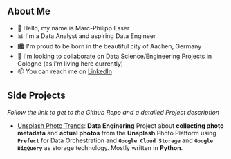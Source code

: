 ## About Me
- 👋 Hello, my name is Marc-Philipp Esser
- 📊 I'm a Data Analyst and aspiring Data Engineer
- 🏙 I'm proud to be born in the beautiful city of Aachen, Germany 
- 🔎 I'm looking to collaborate on Data Science/Engineering Projects in Cologne (as i'm living here currently)
- 📫 You can reach me on [LinkedIn](https://www.linkedin.com/in/marc-philipp-esser-692458157/)

## Side Projects
*Follow the link to get to the Github Repo and a detailed Project description*
- [Unsplash Photo Trends](https://github.com/m-p-esser/unsplash_photo_trends): **Data Enginering** Project about **collecting photo metadata** and **actual photos** from the **Unsplash** Photo Platform using **`Prefect`** for Data Orchestration and **`Google Cloud Storage`** and **`Google BigQuery`** as storage technology. Mostly written in **Python**. 

<!---
m-p-esser/m-p-esser is a ✨ special ✨ repository because its `README.md` (this file) appears on your GitHub profile.
You can click the Preview link to take a look at your changes.
--->

